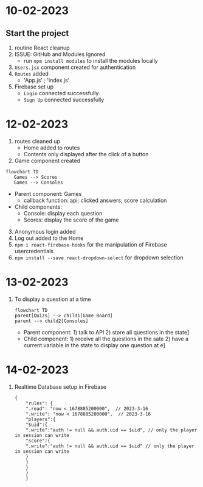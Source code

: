 # 10-02-2023
## Start the project
1. routine React cleanup  
2. ISSUE: GitHub and Modules Ignored
   - run `npm install modules` to install the modules locally 
3. `Users.jsx` component created for authentication
4. `Routes` added 
   - 'App.js' ; 'index.js' 
5. Firebase set up
   - `Login` connected successfully
   - `Sign Up` connected successfully

# 12-02-2023
1. routes cleaned up 
   - Home added to routes
   - Contents only displayed after the click of a button 
2. Game component created
```mermaid
flowchart TD
   Games --> Scores 
   Games --> Consoles 
```
   - Parent component: Games 
     - callback function: api; clicked answers; score calculation 
   - Child components:
     - Console: display each question 
     - Scores: display the score of the game
3. Anonymous login added 
4. Log out added to the Home 
5. `npm i react-firebase-hooks` for the manipulation of Firebase usercredentials 
6. `npm install --save react-dropdown-select` for dropdown selection

# 13-02-2023
1. To display a question at a time 
    ```mermaid 
   flowchart TD
   parent[Quizs] --> child1[Game Board]
   parent --> child2[Consoles]
    ```
   - Parent component: 1) talk to API 2) store all questions in the state]
   - Child component: 1) receive all the questions in the sate 2) have a current variable in the state to display one question at e]

# 14-02-2023
1. Realtime Database setup in Firebase 
    ```
    {
        "rules": {
        ".read": "now < 1678885200000",  // 2023-3-16
        ".write": "now < 1678885200000",  // 2023-3-16
        "players":{
        "$uid":{
        ".write":"auth != null && auth.uid == $uid", // only the player in session can write
        "score":{
        ".write":"auth != null && auth.uid == $uid" // only the player in session can write
        }
        }
        }
        }
        }

   ```